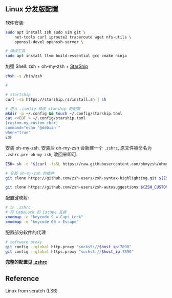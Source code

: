 
## Linux 分发版配置

软件安装:
```bash
sudo apt install zsh sudo vim git \
	net-tools curl iproute2 traceroute wget nfs-utils \
	openssl-devel openssh-server \

# 编译工具
sudo apt install llvm build-essential gcc cmake ninja 
```

加强 Shell: zsh + oh-my-zsh + [StarShip](https://starship.rs)
```bash
chsh -s /bin/zsh

# 

# startship
curl -sS https://starship.rs/install.sh | sh

# 进入 .config 修改 starship 的配置
mkdir -p ~/.config && touch ~/.config/starship.toml
cat <<EOF > ~/.config/starship.toml
[custom.my_custom_char]
command="echo '@debian'"
when="true"
EOF
```

安装 oh-my-zsh. 安装后 oh-my-zsh 会新建一个 `.zshrc`, 原文件被命名为 `.zshrc.pre-oh-my-zsh`, 改回来即可.

```sh
ZSH= sh -c "$(curl -fsSL https://raw.githubusercontent.com/ohmyzsh/ohmyzsh/master/tools/install.sh)"

# 安装 oh-my-zsh 的插件
git clone https://github.com/zsh-users/zsh-syntax-highlighting.git ${ZSH_CUSTOM:-~/.oh-my-zsh/custom}/plugins/zsh-syntax-highlighting

git clone https://github.com/zsh-users/zsh-autosuggestions ${ZSH_CUSTOM:-~/.oh-my-zsh/custom}/plugins/zsh-autosuggestions

```

配置键映射: 
```bash
# in .zshrc
# 将 CapsLock 和 Escape 互换
xmodmap -e "keycode 9 = Caps_Lock"
xmodmap -e "keycode 66 = Escape"
```

配置部分软件的代理

```bash
# software proxy
git config --global http.proxy "socks5://$host_ip:7890"
git config --global https.proxy "socks5://$host_ip:7890"
```

**完整的配置见 [.zshrc](../../../src/settings/unix.zshrc)**

## Reference

Linux from scratch (LSB)